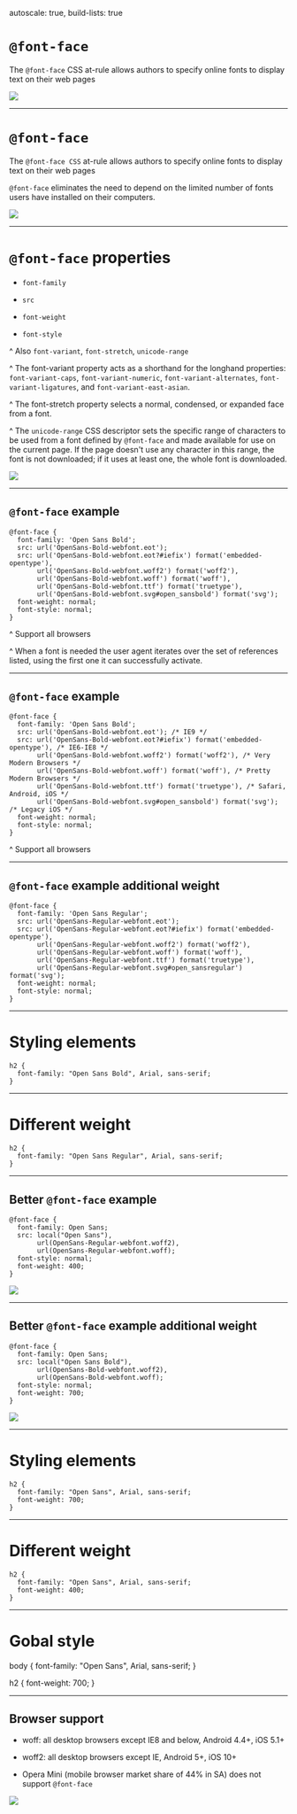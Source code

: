 autoscale: true,
build-lists: true

# `@font-face`

The `@font-face` CSS at-rule allows authors to specify online fonts to display text on their web pages

![](../img/alphabet.jpg)

---

# `@font-face`

The `@font-face CSS` at-rule allows authors to specify online fonts to display text on their web pages

`@font-face` eliminates the need to depend on the limited number of fonts users have installed on their computers.

![](../img/alphabet.jpg)

---

# `@font-face` properties

- `font-family`

- `src`

- `font-weight`

- `font-style`

^
Also `font-variant`, `font-stretch`, `unicode-range`

^
The font-variant property acts as a shorthand for the longhand properties: `font-variant-caps`, `font-variant-numeric`,
`font-variant-alternates`, `font-variant-ligatures`, and `font-variant-east-asian`.

^
The font-stretch property selects a normal, condensed, or expanded face from a font.

^
The `unicode-range` CSS descriptor sets the specific range of characters to be used from a font defined by `@font-face` and made available for use on the current page. If the page doesn't use any character in this range, the font is not downloaded; if it uses at least one, the whole font is downloaded.

![](../img/alphabet.jpg)

---

## `@font-face` example

```
@font-face {
  font-family: 'Open Sans Bold';
  src: url('OpenSans-Bold-webfont.eot');
  src: url('OpenSans-Bold-webfont.eot?#iefix') format('embedded-opentype'),
       url('OpenSans-Bold-webfont.woff2') format('woff2'),
       url('OpenSans-Bold-webfont.woff') format('woff'),
       url('OpenSans-Bold-webfont.ttf') format('truetype'),
       url('OpenSans-Bold-webfont.svg#open_sansbold') format('svg');
  font-weight: normal;
  font-style: normal;
}
```

^ Support all browsers

^ When a font is needed the user agent iterates over the set of references listed, using the first one it can successfully activate.

---

## `@font-face` example

```
@font-face {
  font-family: 'Open Sans Bold';
  src: url('OpenSans-Bold-webfont.eot'); /* IE9 */
  src: url('OpenSans-Bold-webfont.eot?#iefix') format('embedded-opentype'), /* IE6-IE8 */
       url('OpenSans-Bold-webfont.woff2') format('woff2'), /* Very Modern Browsers */
       url('OpenSans-Bold-webfont.woff') format('woff'), /* Pretty Modern Browsers */
       url('OpenSans-Bold-webfont.ttf') format('truetype'), /* Safari, Android, iOS */
       url('OpenSans-Bold-webfont.svg#open_sansbold') format('svg'); /* Legacy iOS */
  font-weight: normal;
  font-style: normal;
}
```

^ Support all browsers

---

## `@font-face` example additional weight

```
@font-face {
  font-family: 'Open Sans Regular';
  src: url('OpenSans-Regular-webfont.eot');
  src: url('OpenSans-Regular-webfont.eot?#iefix') format('embedded-opentype'),
       url('OpenSans-Regular-webfont.woff2') format('woff2'),
       url('OpenSans-Regular-webfont.woff') format('woff'),
       url('OpenSans-Regular-webfont.ttf') format('truetype'),
       url('OpenSans-Regular-webfont.svg#open_sansregular') format('svg');
  font-weight: normal;
  font-style: normal;
}

```

---

# Styling elements

```
h2 {
  font-family: "Open Sans Bold", Arial, sans-serif;
}
```

---

# Different weight

```
h2 {
  font-family: "Open Sans Regular", Arial, sans-serif;
}
```

---

## Better `@font-face` example

```
@font-face {
  font-family: Open Sans;
  src: local("Open Sans"),
       url(OpenSans-Regular-webfont.woff2),
       url(OpenSans-Regular-webfont.woff);
  font-style: normal;
  font-weight: 400;
}
```

![](../img/alphabet.jpg)

---

## Better `@font-face` example additional weight

```
@font-face {
  font-family: Open Sans;
  src: local("Open Sans Bold"),
       url(OpenSans-Bold-webfont.woff2),
       url(OpenSans-Bold-webfont.woff);
  font-style: normal;
  font-weight: 700;
}
```

![](../img/alphabet.jpg)

---

# Styling elements

```
h2 {
  font-family: "Open Sans", Arial, sans-serif;
  font-weight: 700;
}
```

---

# Different weight

```
h2 {
  font-family: "Open Sans", Arial, sans-serif;
  font-weight: 400;
}
```

---

# Gobal style

body {
  font-family: "Open Sans", Arial, sans-serif;
}

h2 {
  font-weight: 700;
}

---

## Browser support

- woff: all desktop browsers except IE8 and below, Android 4.4+, iOS 5.1+

- woff2: all desktop browsers except IE, Android 5+, iOS 10+

- Opera Mini (mobile browser market share of 44% in SA) does not support `@font-face`

![](../img/alphabet.jpg)